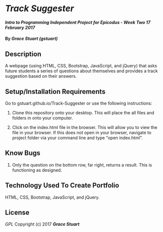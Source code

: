 # _Track Suggester_

#### _Intro to Programming Independent Project for Epicodus - Week Two 17 February 2017_

#### By _**Grace Stuart (gstuart)**_

## Description
A webpage (using HTML, CSS, Bootstrap, JavaScript, and jQuery) that asks future students a series of questions about themselves and provides a track suggestion based on their answers.

## Setup/Installation Requirements
Go to gstuart.github.io/Track-Suggester or use the following instructions:

1. Clone this repository onto your desktop. This will place the all files and folders in onto your computer.

2. Click on the index.html file in the browser. This will allow you to view the file in your browser. If this does not open in your browser, navigate to project folder via your command line and type "open index.html".

## Know Bugs
1. Only the question on the bottom row, far right, returns a result. This is functioning as designed.

## Technology Used To Create Portfolio
HTML, CSS, Bootstrap, JavaScript, and jQuery.

## License
*GPL*
Copyright (c) 2017 **_Grace Stuart_**

